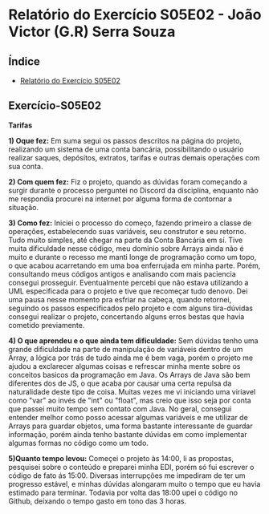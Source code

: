 # Relatório do Exercício S05E02 - João Victor (G.R) Serra Souza 

## Índice []()
<!--TOC_BEGIN-->
- [Relatório do Exercício S05E02](#Exercício-S05E02)
<!--TOC_END-->

## Exercício-S05E02
**Tarifas**

**1) Oque fez:**
Em suma segui os passos descritos na página do projeto, realizando um sistema de uma conta bancária, possibilitando o usuário realizar saques, depósitos, extratos, tarifas e outras demais operações com sua conta.

**2) Com quem fez:**
Fiz o projeto, quando as dúvidas foram começando a surgir durante o processo perguntei no Discord da disciplina, enquanto não me respondia procurei na internet por alguma forma de contornar a situação.

**3) Como fez:**
Iniciei o processo do começo, fazendo primeiro a classe de operações, estabelecendo suas variáveis, seu construtor e seu retorno. Tudo muito simples, até chegar na parte da Conta Bancária em sí. Tive muita dificuldade nesse código, meu domínio sobre Arrays ainda não é muito e durante o recesso me manti longe de programação como um topo, o que acabou acarretando em uma boa enferrujada em minha parte. Porém, consultando meus códigos antigos e analisando com mais paciencia consegui prosseguir.
Eventualmente percebi que não estava utilizando a UML especificada para o projeto e tive que recomeçar tudo denovo. Dei uma pausa nesse momento pra esfriar na cabeça, quando retornei, seguindo os passos especificados pelo projeto e com alguns tira-dúvidas consegui realizar o projeto, concertando alguns erros bestas que havia cometido previamente.

**4) O que aprendeu e o que ainda tem dificuldade:**
Sem dúvidas tenho uma grande dificuldade na parte de manipulação de variáveis dentro de um Array, a lógica por trás de tudo ainda me é bem vaga, porém o projeto me ajudou a exclarecer algumas coisas e refrescar minha mente sobre os conceitos basicos da programação em Java. Os Arrays de Java são bem diferentes dos de JS, o que acaba por causar uma certa repulsa da naturalidade deste tipo de coisa. Muitas vezes me vi iniciando uma viriavel como "var" ao invés de "int" ou "float", mas creio que isso seja por conta que passei muito tempo sem contato com Java.
No geral, consegui entender melhor como posso acessar algumas variáveis e me utilizar de Arrays para guardar objetos, uma forma bastante interessante de guardar informação, porém ainda tenho bastante dúvidas em como implementar algumas formas no código como um todo.

**5)Quanto tempo levou:**
Começei o projeto às 14:00, li as propostas, pesquisei sobre o conteúdo e preparei minha EDI, porém só fui escrever o código de fato ás 15:00. Diversas interrupções me impediram de ter um progresso estável, e minhas dúvidas alongaram muito o tempo que eu havia estimado para terminar.
Todavia por volta das 18:00 upei o código no Github, deixando o tempo gasto em tono das 3 horas.